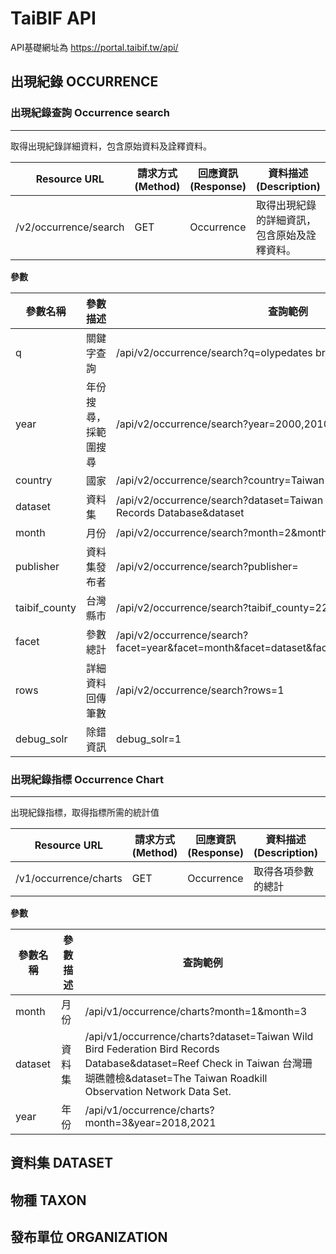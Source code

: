 # TaiBIF API

API基礎網址為
https://portal.taibif.tw/api/

## 出現紀錄 OCCURRENCE

### 出現紀錄查詢 Occurrence search
----
取得出現紀錄詳細資料，包含原始資料及詮釋資料。

|Resource URL|請求方式 (Method)|回應資訊(Response) |  資料描述(Description) | 呼叫參數(Parameters)|
| -------- | -------- | -------- | -------- | -------- | 
|/v2/occurrence/search|GET|Occurrence|取得出現紀錄的詳細資訊，包含原始及詮釋資料。|q,habitat,scientificNameID,references,year,individualCount,county,fieldNumber,decimalLatitude,type,geom,class_zh,locationAccordingTo,occurrenceStatus,taibif_dataset_name_zh,id,verbatimElevation,family_zh,level_0,order,infraspecificEpithet,phylum_zh,organismQuantity,verbatimEventDate,georeferencedBy,endDayOfYear,locality,minimumElevationInMeters,index,collectionCode,materialSampleID,occurrenceID,order_zh,verbatimLatitude,taibif_county,genus,organismQuantityType,acceptedNameUsageID,ownerInstitutionCode,higherClassification,continent,order_key,latitude,minimumDepthInMeters,higherGeographyID,phylum_key,locationRemarks,taibif_dataset_name,countryCode,kingdom_key,verbatimLongitude,rights,eventTime,nameAccordingTo,behavior,identifiedBy,nomenclaturalCode,georeferenceProtocol,sex,class_key,associatedMedia,waterBody,disposition,otherCatalogNumbers,lifeStage,locationID,verbatimCoordinates,startDayOfYear,verbatimTaxonRank,georeferenceSources,rightsHolder,country,institutionID,scientificName,grid_x,municipality,associatedReferences,language,establishmentMeans,taxonRemarks,catalogNumber,basisOfRecord,fieldNotes,organismName,modified,maximumDepthInMeters,day,reproductiveCondition,recordNumber,georeferencedDate,acceptedNameUsage,family_key,higherGeography,island,georeferenceRemarks,decimalLongitude,stateProvince,verbatimLocality,maximumElevationInMeters,license,month,organismID,dateIdentified,kingdom_zh,publisher,samplingProtocol,coreid,collectionID,eventDate,name_zh,eventID,scientificNameAuthorship,coordinateUncertaintyInMeters,associatedTaxa,longtitude,taxonRank,eventRemarks,identificationVerificationStatus,taxonID,preparations,vernacularName,institutionCode,genus_zh,namePublishedIn,identificationRemarks,class,informationWithheld,dataGeneralizations,species_key,georeferenceVerificationStatus,typeStatus,verbatimSRS,datasetName,verbatimCoordinateSystem,geodeticDatum,kingdom,verbatimDepth,specificEpithet,recordedBy,phylum,_version_,previousIdentifications,coordinatePrecision,originalNameUsage,taibif_occ_id,taxon_backbone,datasetID,occurrenceRemarks,grid_y,genus_key,associatedSequences,family,facet|

**參數**


| 參數名稱 |  參數描述 |查詢範例|
| -------- | -------- | --------  |
| q | 關鍵字查詢 |/api/v2/occurrence/search?q=olypedates braueri|
|year| 年份搜尋，採範圍搜尋| /api/v2/occurrence/search?year=2000,2010|
|country|國家|/api/v2/occurrence/search?country=Taiwan|
|dataset|資料集|/api/v2/occurrence/search?dataset=Taiwan Wild Bird Federation Bird Records Database&dataset|
|month|月份|/api/v2/occurrence/search?month=2&month=9|
|publisher|資料集發布者|/api/v2/occurrence/search?publisher=|
|taibif_county|台灣縣市|/api/v2/occurrence/search?taibif_county=22|
|facet|參數總計|/api/v2/occurrence/search?facet=year&facet=month&facet=dataset&facet=publisher&facet=country|
|rows|詳細資料回傳筆數|/api/v2/occurrence/search?rows=1|
|debug_solr|除錯資訊|debug_solr=1|




### 出現紀錄指標 Occurrence  Chart
----
出現紀錄指標，取得指標所需的統計值

|Resource URL|請求方式 (Method)|回應資訊(Response) |  資料描述(Description) | 呼叫參數(Parameters)|
| -------- | -------- | -------- | -------- | -------- |
|/v1/occurrence/charts|GET|Occurrence|取得各項參數的總計| dataset, year, month |

**參數**

| 參數名稱 |  參數描述 |查詢範例|
| -------- | -------- | --------  |
|month|月份|/api/v1/occurrence/charts?month=1&month=3|
|dataset|資料集|/api/v1/occurrence/charts?dataset=Taiwan Wild Bird Federation Bird Records Database&dataset=Reef Check in Taiwan 台灣珊瑚礁體檢&dataset=The Taiwan Roadkill Observation Network Data Set.|
|year|年份|/api/v1/occurrence/charts?month=3&year=2018,2021|


## 資料集 DATASET

## 物種 TAXON

## 發布單位 ORGANIZATION